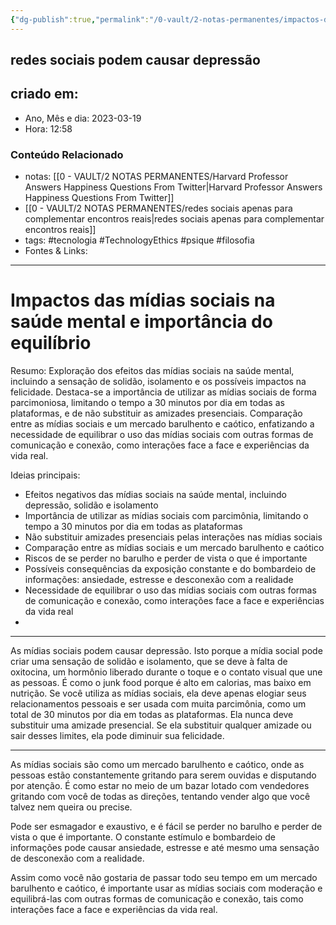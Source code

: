 ```yaml
---
{"dg-publish":true,"permalink":"/0-vault/2-notas-permanentes/impactos-das-midias-sociais-na-saude-mental-e-importancia-do-equilibrio/","tags":["permanente","tecnologia","TechnologyEthics","psique","filosofia"],"dgHomeLink":true,"dgShowLocalGraph":true,"dgShowFileTree":true,"dgEnableSearch":true,"noteIcon":""}
---
```


## redes sociais podem causar depressão

## criado em: 

- Ano, Mês e dia: 2023-03-19
- Hora: 12:58

### Conteúdo Relacionado

- notas: [[0 - VAULT/2 NOTAS PERMANENTES/Harvard Professor Answers Happiness Questions From Twitter\|Harvard Professor Answers Happiness Questions From Twitter]]
- [[0 - VAULT/2 NOTAS PERMANENTES/redes sociais apenas para complementar encontros reais\|redes sociais apenas para complementar encontros reais]]
- tags: #tecnologia #TechnologyEthics #psique #filosofia 
- Fontes & Links: 
---
# Impactos das mídias sociais na saúde mental e importância do equilíbrio
Resumo: Exploração dos efeitos das mídias sociais na saúde mental, incluindo a sensação de solidão, isolamento e os possíveis impactos na felicidade. Destaca-se a importância de utilizar as mídias sociais de forma parcimoniosa, limitando o tempo a 30 minutos por dia em todas as plataformas, e de não substituir as amizades presenciais. Comparação entre as mídias sociais e um mercado barulhento e caótico, enfatizando a necessidade de equilibrar o uso das mídias sociais com outras formas de comunicação e conexão, como interações face a face e experiências da vida real.

Ideias principais:

- Efeitos negativos das mídias sociais na saúde mental, incluindo depressão, solidão e isolamento
- Importância de utilizar as mídias sociais com parcimônia, limitando o tempo a 30 minutos por dia em todas as plataformas
- Não substituir amizades presenciais pelas interações nas mídias sociais
- Comparação entre as mídias sociais e um mercado barulhento e caótico
- Riscos de se perder no barulho e perder de vista o que é importante
- Possíveis consequências da exposição constante e do bombardeio de informações: ansiedade, estresse e desconexão com a realidade
- Necessidade de equilibrar o uso das mídias sociais com outras formas de comunicação e conexão, como interações face a face e experiências da vida real
- 
---

As mídias sociais podem causar depressão. Isto porque a mídia social pode criar uma sensação de solidão e isolamento, que se deve à falta de oxitocina, um hormônio liberado durante o toque e o contato visual que une as pessoas. É como o junk food porque é alto em calorias, mas baixo em nutrição. Se você utiliza as mídias sociais, ela deve apenas elogiar seus relacionamentos pessoais e ser usada com muita parcimônia, como um total de 30 minutos por dia em todas as plataformas. Ela nunca deve substituir uma amizade presencial. Se ela substituir qualquer amizade ou sair desses limites, ela pode diminuir sua felicidade.

---

As mídias sociais são como um mercado barulhento e caótico, onde as pessoas estão constantemente gritando para serem ouvidas e disputando por atenção. É como estar no meio de um bazar lotado com vendedores gritando com você de todas as direções, tentando vender algo que você talvez nem queira ou precise.

Pode ser esmagador e exaustivo, e é fácil se perder no barulho e perder de vista o que é importante. O constante estímulo e bombardeio de informações pode causar ansiedade, estresse e até mesmo uma sensação de desconexão com a realidade.

Assim como você não gostaria de passar todo seu tempo em um mercado barulhento e caótico, é importante usar as mídias sociais com moderação e equilibrá-las com outras formas de comunicação e conexão, tais como interações face a face e experiências da vida real.
